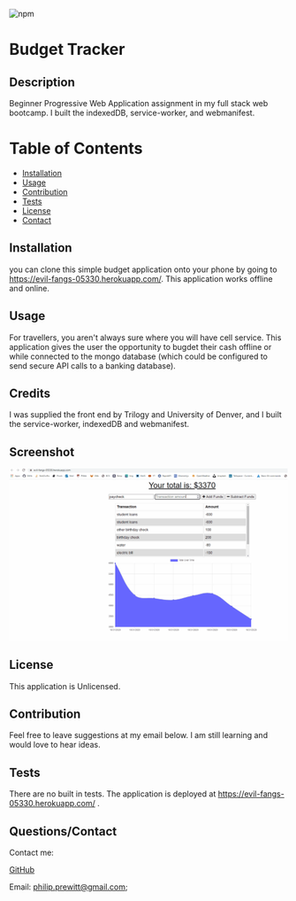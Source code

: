 

  ![npm](https://img.shields.io/static/v1?label=license&message=Unlicensed&color=blue)
  
 
 # Budget Tracker  
  
 
 ## Description 
 Beginner Progressive Web Application assignment in my full stack web bootcamp. I built the indexedDB, service-worker, and webmanifest. 
  
 
 # Table of Contents 
- [Installation](#installation) 
- 
  [Usage](#usage) 
- [Contribution](#contribution) 
- 
  [Tests](#tests) 
- [License](#license) 
- [Contact](#contact) 
 
  
  
 
## Installation 
 you can clone this simple budget application onto your phone by going to https://evil-fangs-05330.herokuapp.com/. This application works offline and online. 
  
 
## Usage 
 For travellers, you aren't always sure where you will have cell service. This application gives the user the opportunity to bugdet their cash offline or while connected to the mongo database (which could be configured to send secure API calls to a banking database). 
  
 
## Credits 
 I was supplied the front end by Trilogy and University of Denver, and I built the service-worker, indexedDB and webmanifest.
  
 
 
 ## Screenshot 
 ![home](https://github.com/pprewitt/Budget-Tracker/blob/main/public/budgettrackerDemo.gif)
 
## License 
 This application is Unlicensed.
  
 
## Contribution 
 Feel free to leave suggestions at my email below. I am still learning and would love to hear ideas. 
  
 
## Tests 
 There are no built in tests. The application is deployed at https://evil-fangs-05330.herokuapp.com/ . 
  
 
## Questions/Contact 
 Contact me: 
  
 
 [GitHub](https://github.com/pprewitt) 
 
 Email: [philip.prewitt@gmail.com](mailto:philip.prewitt@gmail.com); 
